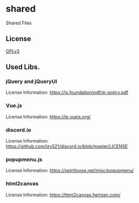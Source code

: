 # shared

Shared Files

## License

[GPLv3](./LICENSE)

## Used Libs.

### jQuery and jQueryUI

License Information: https://js.foundation/pdf/ip-policy.pdf

### Vue.js

License Information: https://jp.vuejs.org/

### discord.io

License Information: https://github.com/izy521/discord.io/blob/master/LICENSE

### popupmenu.js

License Information: https://spiritloose.net/misc/popupmenu/

### html2canvas

License Information: https://html2canvas.hertzen.com/ 